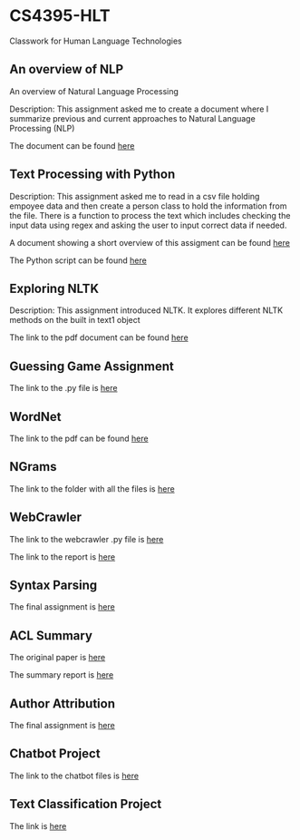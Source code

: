 # CS4395-HLT
Classwork for Human Language Technologies

## An overview of NLP

An overview of Natural Language Processing

Description: This assignment asked me to create a document where I summarize previous and current approaches to Natural Language Processing (NLP) 

The document can be found [here](https://github.com/KinseyMellon/CS4395-HLT/blob/main/Assignment_Files/OverviewOfNLP_ksm180006.pdf)

## Text Processing with Python

Description: This assignment asked me to read in a csv file holding empoyee data and then create a person class to hold the information from the file. There is a function to process the text which includes checking the input data using regex and asking the user to input correct data if needed. 

A document showing a short overview of this assigment can be found [here](Homework_Assignment_1_Overview.pdf)

The Python script can be found [here](https://github.com/KinseyMellon/CS4395-HLT/blob/main/Assignment_Files/HW1_ksm180006.py)

## Exploring NLTK

Description: This assignment introduced NLTK. It explores different NLTK methods on the built in text1 object

The link to the pdf document can be found [here](https://github.com/KinseyMellon/CS4395-HLT/blob/main/Assignment_Files/HW2-ksm180006.pdf)

## Guessing Game Assignment

The link to the .py file is [here](https://github.com/KinseyMellon/CS4395-HLT/blob/main/Assignment_Files/GuessingGame-ksm180006.py)

## WordNet

The link to the pdf can be found [here](https://github.com/KinseyMellon/CS4395-HLT/blob/main/Assignment_Files/WordNetHW-ksm180006.pdf)

## NGrams

The link to the folder with all the files is [here](https://github.com/KinseyMellon/CS4395-HLT/tree/main/Assignment_Files/NgramsHW)

## WebCrawler

The link to the webcrawler .py file is [here](https://github.com/KinseyMellon/CS4395-HLT/blob/main/Assignment_Files/WebCrawlerHW-ksm180006.py)

The link to the report is [here](https://github.com/KinseyMellon/CS4395-HLT/blob/main/Assignment_Files/Web_Crawler_Report.pdf)


## Syntax Parsing

The final assignment is [here](https://github.com/KinseyMellon/CS4395-HLT/blob/main/Assignment_Files/SyntaxParsing-ksm180006.pdf)

## ACL Summary

The original paper is [here](https://github.com/KinseyMellon/CS4395-HLT/blob/main/Assignment_Files/ACL_SummaryHWPaper.pdf)

The summary report is [here](https://github.com/KinseyMellon/CS4395-HLT/blob/main/Assignment_Files/ACL_Paper_Summary.docx)

## Author Attribution

The final assignment is [here](https://github.com/KinseyMellon/CS4395-HLT/blob/main/Assignment_Files/AuthorAttributionHW.pdf)

## Chatbot Project

The link to the chatbot files is [here](https://github.com/KinseyMellon/CS4395-HLT/tree/main/Chatbot)

## Text Classification Project

The link is [here](https://github.com/KinseyMellon/CS4395-HLT/blob/main/Assignment_Files/Text_ClassificationHW.pdf)

